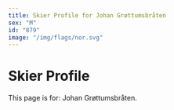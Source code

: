 ```yaml
---
title: Skier Profile for Johan Grøttumsbråten
sex: "M"
id: "879"
image: "/img/flags/nor.svg" 
---
```


# Skier Profile

This page is for: Johan Grøttumsbråten.
    